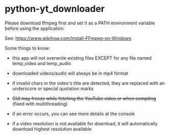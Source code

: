 # python-yt_downloader

Please download ffmpeg first and set it as a PATH environment variable before using the application.

See: https://www.wikihow.com/Install-FFmpeg-on-Windows

Some things to know:

- this app will not overwrite existing files EXCEPT for any file named temp_video and temp_audio

- downloaded videos/audio will always be in mp4 format

- if invalid chars in the video's title are detected, they are replaced with an underscore or special quotation marks

- ~~GUI may freeze while fetching the YouTube video or when compiling~~ (fixed with multithreading)

- if an error occurs, you can see more details at the console

- if a video resolution is not available for download, it will automatically download highest resolution available